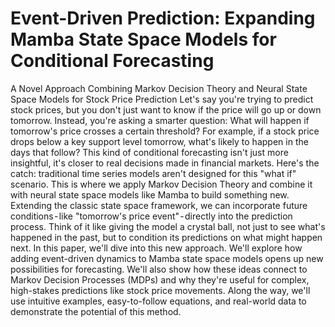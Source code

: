 # Event-Driven Prediction: Expanding Mamba State Space Models for Conditional Forecasting
A Novel Approach Combining Markov Decision Theory and Neural State Space Models for Stock Price Prediction
Let's say you're trying to predict stock prices, but you don't just want to know if the price will go up or down tomorrow. Instead, you're asking a smarter question: What will happen if tomorrow's price crosses a certain threshold? For example, if a stock price drops below a key support level tomorrow, what's likely to happen in the days that follow? This kind of conditional forecasting isn't just more insightful, it's closer to real decisions made in financial markets.
Here's the catch: traditional time series models aren't designed for this "what if" scenario. This is where we apply Markov Decision Theory and combine it with neural state space models like Mamba to build something new. 
Extending the classic state space framework, we can incorporate future conditions - like "tomorrow's price event" - directly into the prediction process. Think of it like giving the model a crystal ball, not just to see what's happened in the past, but to condition its predictions on what might happen next.
In this paper, we'll dive into this new approach. We'll explore how adding event-driven dynamics to Mamba state space models opens up new possibilities for forecasting. We'll also show how these ideas connect to Markov Decision Processes (MDPs) and why they're useful for complex, high-stakes predictions like stock price movements. Along the way, we'll use intuitive examples, easy-to-follow equations, and real-world data to demonstrate the potential of this method.
